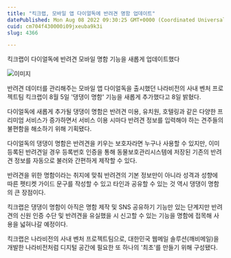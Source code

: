```yaml
---
title: "킥크랩, 모바일 앱 다이얼독에 반려견 명함 업데이트"
datePublished: Mon Aug 08 2022 09:30:25 GMT+0000 (Coordinated Universal Time)
cuid: cm704f430000i09jxeuba9k3i
slug: 4366

---
```



킥크랩이 다이얼독에 반려견 모바일 명함 기능을 새롭게 업데이트했다

![이미지](https://cdn.hashnode.com/res/hashnode/image/upload/v1739256508275/5f38d73a-8792-4251-b344-b753baa4f7a5.jpeg)

반려견 데이터를 관리해주는 모바일 앱 다이얼독을 출시했던 나라비전의 사내 벤처 프로젝트팀 킥크랩이 8월 5일 '댕댕이 명함' 기능을 새롭게 추가했다고 8일 밝혔다.

다이얼독에 새롭게 추가될 댕댕이 명함은 반려견 미용, 유치원, 호텔링과 같은 다양한 프리미엄 서비스가 증가하면서 서비스 이용 시마다 반려견 정보를 입력해야 하는 견주들의 불편함을 해소하기 위해 기획됐다.

다이얼독의 댕댕이 명함은 반려견을 키우는 보호자라면 누구나 사용할 수 있지만, 이미 등록된 반려견일 경우 등록번호 인증을 통해 동물보호관리시스템에 저장된 기존의 반려견 정보를 자동으로 불러와 간편하게 제작할 수 있다.

반려견을 위한 명함이라는 취지에 맞춰 반려견의 기본 정보만이 아니라 성격과 성향에 따른 펫티켓 가이드 문구를 작성할 수 있고 타인과 공유할 수 있는 것 역시 댕댕이 명함의 큰 장점이다.

킥크랩은 댕댕이 명함이 아직은 명함 제작 및 SNS 공유하기 기능만 있는 단계지만 반려견의 신원 인증 수단 및 반려견을 유실했을 시 신고할 수 있는 기능을 명함에 접목해 사용을 넓혀나갈 예정이다.

킥크랩은 나라비전의 사내 벤처 프로젝트팀으로, 대한민국 웹메일 솔루션(깨비메일)을 개발한 나라비전처럼 디지털 공간에 필요한 또 하나의 '최초'를 만들기 위해 구성됐다.